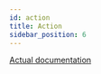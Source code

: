 ```yaml
---
id: action
title: Action
sidebar_position: 6
---
```


[Actual documentation](03-features/09-data-fetching/01-action.md)
